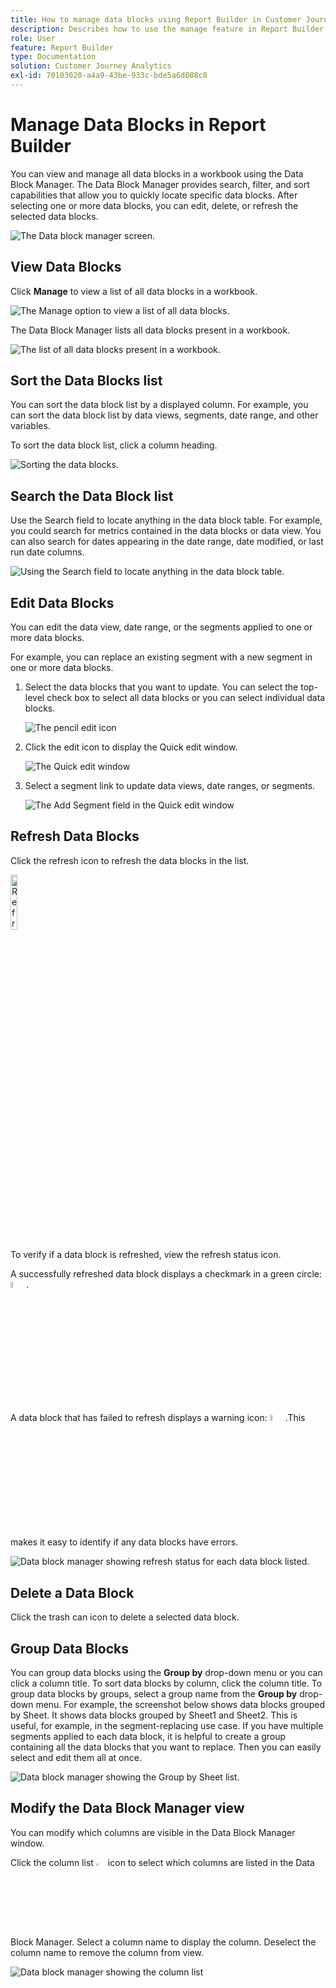 ```yaml
---
title: How to manage data blocks using Report Builder in Customer Journey Analytics
description: Describes how to use the manage feature in Report Builder
role: User
feature: Report Builder
type: Documentation
solution: Customer Journey Analytics
exl-id: 70103020-a4a9-43be-933c-bde5a6d088c8
---
```

# Manage Data Blocks in Report Builder

You can view and manage all data blocks in a workbook using the Data Block Manager. The Data Block Manager provides search, filter, and sort capabilities that allow you to quickly locate specific data blocks. After selecting one or more data blocks, you can edit, delete, or refresh the selected data blocks.

![The Data block manager screen.](./assets/image52.png)

## View Data Blocks

Click **Manage** to view a list of all data blocks in a workbook.


![The Manage option to view a list of all data blocks.](./assets/image53.png)

The Data Block Manager lists all data blocks present in a workbook. 

![The list of all data blocks present in a workbook.](./assets/image52.png)

## Sort the Data Blocks list

You can sort the data block list by a displayed column. For example, you can sort the data block list by data views, segments, date range, and other variables.

To sort the data block list, click a column heading.

![Sorting the data blocks.](./assets/image54.png)

## Search the Data Block list

Use the Search field to locate anything in the data block table. For example, you could search for metrics contained in the data blocks or data view. You can also search for dates appearing in the date range, date modified, or last run date columns.

![Using the Search field to locate anything in the data block table.](./assets/image55.png)

## Edit Data Blocks

You can edit the data view, date range, or the segments applied to one or more data blocks.

For example, you can replace an existing segment with a new segment in one or more data blocks.

1. Select the data blocks that you want to update. You can select the top-level check box to select all data blocks or you can select individual data blocks.

   ![The pencil edit icon](./assets/image56.png)

1. Click the edit icon to display the Quick edit window.

   ![The Quick edit window](./assets/image58.png)

1. Select a segment link to update data views, date ranges, or segments.

   ![The Add Segment field in the Quick edit window](./assets/image59.png)

## Refresh Data Blocks

Click the refresh icon to refresh the data blocks in the list.

<img src="./assets/refresh-icon.png" width="15%" alt="Refresh icon"/>

To verify if a data block is refreshed, view the refresh status icon. 

A successfully refreshed data block displays a checkmark in a green circle: <img src="./assets/refresh-success.png" width="5%" alt="Green circle with check mark icon"/>. 

A data block that has failed to refresh displays a warning icon: <img src="./assets/refresh-failure.png" width="5%" alt="Red triangle with exclamation mark icon"/>.This makes it easy to identify if any data blocks have errors.


![Data block manager showing refresh status for each data block listed.](./assets/image512.png)

## Delete a Data Block

Click the trash can icon to delete a selected data block.

## Group Data Blocks

You can group data blocks using the **Group by** drop-down menu or you can click a column title. To sort data blocks by column, click the column title. To group data blocks by groups, select a group name from the **Group by** drop-down menu. For example, the screenshot below shows data blocks grouped by Sheet. It shows data blocks grouped by Sheet1 and Sheet2.  This is useful, for example, in the segment-replacing use case. If you have multiple segments applied to each data block, it is helpful to create a group containing all the data blocks that you want to replace. Then you can easily select and edit them all at once.

![Data block manager showing the Group by Sheet list.](./assets/group-data-blocks.png)

## Modify the Data Block Manager view

You can modify which columns are visible in the Data Block Manager window.


Click the column list <img src="./assets/image515.png" width="3%" alt="Column list icon"/> icon to select which columns are listed in the Data Block Manager. Select a column name to display the column. Deselect the column name to remove the column from view.

![Data block manager showing the column list](./assets/image516.png)
